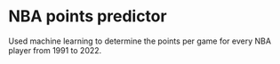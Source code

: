 # NBA points predictor
 Used machine learning to determine the points per game for every NBA player from 1991 to 2022. 
